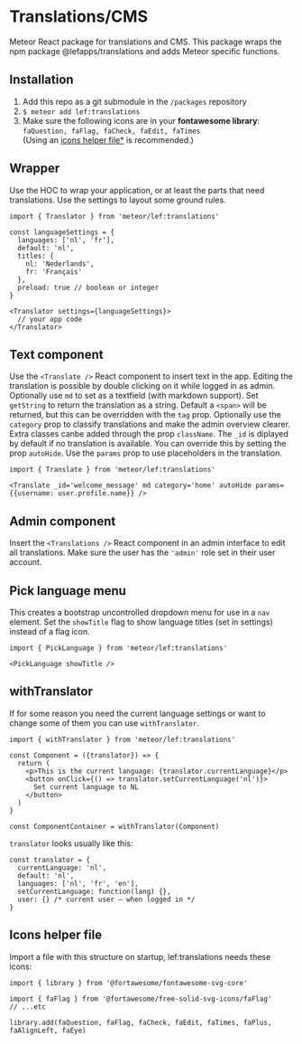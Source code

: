 # Translations/CMS

Meteor React package for translations and CMS. This package wraps the npm package @lefapps/translations and adds Meteor specific functions.

## Installation

1. Add this repo as a git submodule in the `/packages` repository
1. `$ meteor add lef:translations`
1. Make sure the following icons are in your **fontawesome library**:
   `faQuestion, faFlag, faCheck, faEdit, faTimes`<br>
   (Using an [icons helper file\*](#icons-helper-file) is recommended.)

## Wrapper

Use the HOC to wrap your application, or at least the parts that need translations. Use the settings to layout some ground rules.

```JSX
import { Translator } from 'meteor/lef:translations'

const languageSettings = {
  languages: ['nl', 'fr'],
  default: 'nl',
  titles: {
    nl: 'Nederlands',
    fr: 'Français'
  },
  preload: true // boolean or integer
}

<Translator settings={languageSettings}>
  // your app code
</Translator>
```

## Text component

Use the `<Translate />` React component to insert text in the app. Editing the translation is possible by double clicking on it while logged in as admin. Optionally use `md` to set as a textfield (with markdown support). Set `getString` to return the translation as a string. Default a `<span>` will be returned, but this can be overridden with the `tag` prop. Optionally use the `category` prop to classify translations and make the admin overview clearer. Extra classes canbe added through the prop `className`. The `_id` is diplayed by default if no translation is available. You can override this by setting the prop `autoHide`. Use the `params` prop to use placeholders in the translation.

```JSX
import { Translate } from 'meteor/lef:translations'

<Translate _id='welcome_message' md category='home' autoHide params={{username: user.profile.name}} />
```

## Admin component

Insert the `<Translations />` React component in an admin interface to edit all translations. Make sure the user has the `'admin'` role set in their user account.

## Pick language menu

This creates a bootstrap uncontrolled dropdown menu for use in a `nav` element. Set the `showTitle` flag to show language titles (set in settings) instead of a flag icon.

```JSX
import { PickLanguage } from 'meteor/lef:translations'

<PickLanguage showTitle />
```

## withTranslator

If for some reason you need the current language settings or want to change some of them you can use `withTranslator`.

```JSX
import { withTranslator } from 'meteor/lef:translations'

const Component = ({translator}) => {
  return (
    <p>This is the current language: {translator.currentLanguage}</p>
    <button onClick={() => translator.setCurrentLanguage('nl')}>
      Set current language to NL
    </button>
  )
}

const ComponentContainer = withTranslator(Component)
```

`translator` looks usually like this:

```JS
const translator = {
  currentLanguage: 'nl',
  default: 'nl',
  languages: ['nl', 'fr', 'en'],
  setCurrentLanguage: function(lang) {},
  user: {} /* current user – when logged in */
}
```

## Icons helper file

Import a file with this structure on startup, lef:translations needs these icons:

```JS
import { library } from '@fortawesome/fontawesome-svg-core'

import { faFlag } from '@fortawesome/free-solid-svg-icons/faFlag'
// ...etc

library.add(faQuestion, faFlag, faCheck, faEdit, faTimes, faPlus, faAlignLeft, faEye)
```
